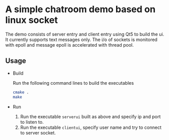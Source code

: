 # A simple chatroom demo based on linux socket

The demo consists of server entry and client entry using Qt5 to build the ui. It currently 
supports text messages only. The i/o of sockets is monitored with epoll and message epoll is
accelerated with thread pool.

## Usage
* Build
  
  Run the following command lines to build the executables
  ```sh
  cmake .
  make
  ```

* Run

  1. Run the executable `serverui` built as above and specify ip and port to listen to.
  2. Run the executable `clientui`, specify user name and try to connect to server socket.
